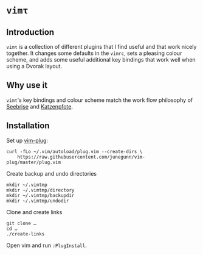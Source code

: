 `vimτ`
======

Introduction
------------

`vimτ` is a collection of different plugins that I find useful and that
work nicely together. It changes some defaults in the `vimrc`, sets a
pleasing colour scheme, and adds some useful additional key bindings
that work well when using a Dvorak layout.

Why use it
----------

`vimτ`'s key bindings and colour scheme match the work flow philosophy
of [Seebrise](http://00tau.github.io/seebrise/) and
[Katzenpfote](http://00tau.github.io/katzenpfote/).

Installation
------------

Set up [vim-plug](https://github.com/junegunn/vim-plug):

```
curl -fLo ~/.vim/autoload/plug.vim --create-dirs \
    https://raw.githubusercontent.com/junegunn/vim-plug/master/plug.vim
```

Create backup and undo directories

```
mkdir ~/.vimtmp
mkdir ~/.vimtmp/directory
mkdir ~/.vimtmp/backupdir
mkdir ~/.vimtmp/undodir
```

Clone and create links

```
git clone …
cd …
./create-links
```

Open vim and run ``:PlugInstall``.
